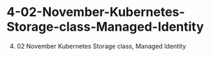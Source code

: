 # 4-02-November-Kubernetes-Storage-class-Managed-Identity
4) 02 November Kubernetes Storage class, Managed Identity
